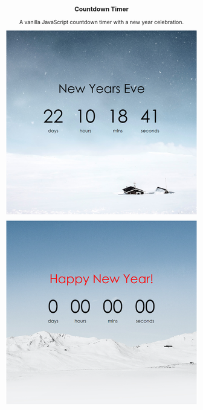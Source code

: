 <h3 align="center">Countdown Timer</h3>

<p align="center">
  A vanilla JavaScript countdown timer with a new year celebration.
</p>

<p align="center">
  <img src="https://github.com/davidgrech/countdown-timer/blob/master/demo-images/before-new-year.png">
</p>

<p align="center">
  <img src="https://github.com/davidgrech/countdown-timer/blob/master/demo-images/new-year.png">
</p>


